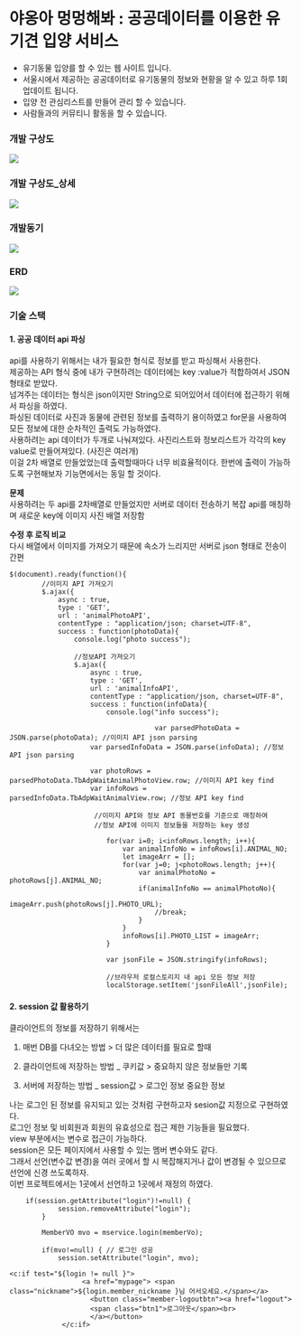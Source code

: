 야옹아 멍멍해봐 : 공공데이터를 이용한 유기견 입양 서비스
===========================================
* 유기동물 입양를 할 수 있는 웹 사이트 입니다.    
* 서울시에서 제공하는 공공데이터로 유기동물의 정보와 현황을 알 수 있고 하루 1회 업데이트 됩니다.    
* 입양 전 관심리스트를 만들어 관리 할 수 있습니다.    
* 사람들과의 커뮤티니 활동을 할  수 있습니다.

  
### 개발 구상도
<img src ="https://github.com/minminjee/animal_java_project_24.01/assets/157664207/7871258a-3466-498a-a129-0d96c4dd9ccb">


### 개발 구상도_상세
<img src ="https://github.com/minminjee/animal_java_project_24.01/assets/157664207/c9d0fd3a-ae04-4438-b7b3-65a5fd6860e7">


### 개발동기
<img src ="https://github.com/minminjee/animal_java_project_24.01/assets/157664207/9e84e493-d736-47e8-8b36-806b1a4897ee">


### ERD
<img src="https://github.com/minminjee/animal_java_project_24.01/assets/157664207/85f162d3-91fb-4458-b4e5-10beb604f0d6">

### 기술 스택


#### 1. 공공 데이터 api 파싱    
api를 사용하기 위해서는 내가 필요한 형식로 정보를 받고 파싱해서 사용한다.    
제공하는 API 형식 중에 내가 구현하려는 데이터에는 key :value가 적합하여서  JSON형태로 받았다.     
넘겨주는 데이터는 형식은 json이지만 String으로 되어있어서 데이터에 접근하기 위해서 파싱을 하였다.     
파싱된 데이터로 사진과 동물에 관련된 정보를 출력하기 용이하였고 for문을 사용하여 모든 정보에 대한 순차적인 출력도 가능하였다.      
사용하려는 api 데이터가 두개로 나눠져있다. 사진리스트와 정보리스트가 각각의 key value로 만들어져있다. (사진은 여러개)      
이걸 2차 배열로 만들었었는데 출력할때마다 너무 비효율적이다. 한번에 출력이 가능하도록 구현해보자 기능면에서는 동일 할 것이다. 

**문제**     
사용하려는 두 api를 2차배열로 만들었지만 서버로 데이터 전송하기 복잡
api를 매칭하며 새로운 key에 이미지 사진 배열 저장함


**수정 후 로직 비교**    
다시 배열에서 이미지를 가져오기 때문에 속소가 느리지만
서버로 json 형태로 전송이 간편

```
$(document).ready(function(){
		//이미지 API 가져오기
		$.ajax({
			async : true,
			type : 'GET',
			url : 'animalPhotoAPI',
			contentType : "application/json; charset=UTF-8",
			success : function(photoData){
				console.log("photo success");
				
				//정보API 가져오기
				$.ajax({
					async : true,
	                type : 'GET',
	                url : 'animalInfoAPI',
	                contentType : "application/json, charset=UTF-8",
	                success : function(infoData){
	                    console.log("info success");
	                    
									var parsedPhotoData = JSON.parse(photoData); //이미지 API json parsing
	                var parsedInfoData = JSON.parse(infoData); //정보 API json parsing
	
	                var photoRows = parsedPhotoData.TbAdpWaitAnimalPhotoView.row; //이미지 API key find
	                var infoRows = parsedInfoData.TbAdpWaitAnimalView.row; //정보 API key find
	
	                 //이미지 API와 정보 API 동물번호를 기준으로 매칭하여 
	                 //정보 API에 이미지 정보들을 저장하는 key 생성

	                    for(var i=0; i<infoRows.length; i++){
	                        var animalInfoNo = infoRows[i].ANIMAL_NO;
	                        let imageArr = [];
	                        for(var j=0; j<photoRows.length; j++){
	                            var animalPhotoNo = photoRows[j].ANIMAL_NO;
	                            if(animalInfoNo == animalPhotoNo){
	                                imageArr.push(photoRows[j].PHOTO_URL);
	                                //break;
	                            }
	                        }
	                        infoRows[i].PHOTO_LIST = imageArr;
	                    }
	                    
	                    var jsonFile = JSON.stringify(infoRows);
	                   
	                    //브라우저 로컬스토리지 내 api 모든 정보 저장
	                    localStorage.setItem('jsonFileAll',jsonFile);
```
#### 2. session 값 활용하기   
클라이언트의 정보를 저장하기 위해서는 

1. 매번 DB를 다녀오는 방법 > 더 많은 데이터를 필요로 할때
    
2. 클라이언트에 저장하는 방법 _ 쿠키값 > 중요하지 않은 정보들만 기록
    
3. 서버에 저장하는 방법 _ session값 > 로그인 정보 중요한 정보
    
나는 로그인 된 정보를 유지되고 있는 것처럼 구현하고자 sesion값 지정으로 구현하였다.   
로그인 정보 및 비회원과 회원의 유효성으로 접근 제한 기능들을 필요했다.    
view 부분에서는 변수로 접근이 가능하다.     
session은 모든 페이지에서 사용할 수 있는 멤버 변수와도 같다.     
그래서 선언(변수값 변경)을 여러 곳에서 할 시 복잡해지거나 값이 변경될 수 있으므로 선언에 신경 쓰도록하자.     
이번 프로젝트에서는 1곳에서 선언하고 1곳에서 재정의 하였다.     

```
	if(session.getAttribute("login")!=null) {
			session.removeAttribute("login");
		}
		
		MemberVO mvo = mservice.login(memberVo);
		
		if(mvo!=null) { // 로그인 성공
			session.setAttribute("login", mvo);

```

```
<c:if test="${login != null }">
                  <a href="mypage"> <span class="nickname">${login.member_nickname }님 어서오세요.</span></a>
                    <button class="member-logoutbtn"><a href="logout">
                    <span class="btn1">로그아웃</span><br>
                    </a></button>
             </c:if>
```
